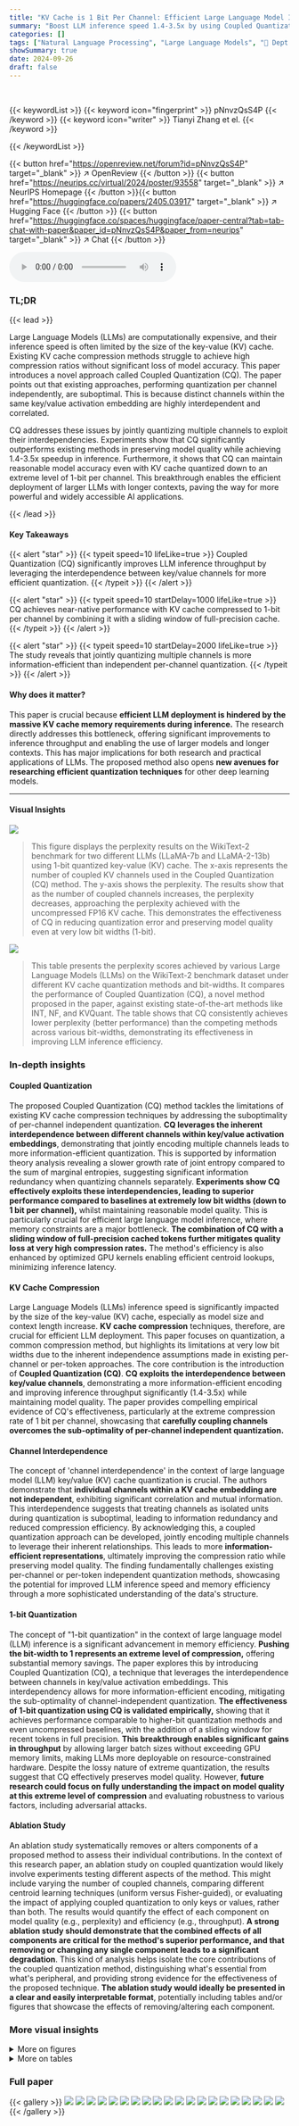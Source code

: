 ```yaml
---
title: "KV Cache is 1 Bit Per Channel: Efficient Large Language Model Inference with Coupled Quantization"
summary: "Boost LLM inference speed 1.4-3.5x by using Coupled Quantization (CQ) to compress KV cache down to 1 bit per channel, while preserving model accuracy."
categories: []
tags: ["Natural Language Processing", "Large Language Models", "🏢 Dept. of Computer Science, Rice University",]
showSummary: true
date: 2024-09-26
draft: false
---
```


<br>

{{< keywordList >}}
{{< keyword icon="fingerprint" >}} pNnvzQsS4P {{< /keyword >}}
{{< keyword icon="writer" >}} Tianyi Zhang et el. {{< /keyword >}}
 
{{< /keywordList >}}

{{< button href="https://openreview.net/forum?id=pNnvzQsS4P" target="_blank" >}}
↗ OpenReview
{{< /button >}}
{{< button href="https://neurips.cc/virtual/2024/poster/93558" target="_blank" >}}
↗ NeurIPS Homepage
{{< /button >}}{{< button href="https://huggingface.co/papers/2405.03917" target="_blank" >}}
↗ Hugging Face
{{< /button >}}
{{< button href="https://huggingface.co/spaces/huggingface/paper-central?tab=tab-chat-with-paper&paper_id=pNnvzQsS4P&paper_from=neurips" target="_blank" >}}
↗ Chat
{{< /button >}}



<audio controls>
    <source src="https://ai-paper-reviewer.com/pNnvzQsS4P/podcast.wav" type="audio/wav">
    Your browser does not support the audio element.
</audio>


### TL;DR


{{< lead >}}

Large Language Models (LLMs) are computationally expensive, and their inference speed is often limited by the size of the key-value (KV) cache. Existing KV cache compression methods struggle to achieve high compression ratios without significant loss of model accuracy. This paper introduces a novel approach called Coupled Quantization (CQ).  The paper points out that existing approaches, performing quantization per channel independently, are suboptimal. This is because distinct channels within the same key/value activation embedding are highly interdependent and correlated.

CQ addresses these issues by jointly quantizing multiple channels to exploit their interdependencies. Experiments show that CQ significantly outperforms existing methods in preserving model quality while achieving 1.4-3.5x speedup in inference.  Furthermore, it shows that CQ can maintain reasonable model accuracy even with KV cache quantized down to an extreme level of 1-bit per channel. This breakthrough enables the efficient deployment of larger LLMs with longer contexts, paving the way for more powerful and widely accessible AI applications.

{{< /lead >}}


#### Key Takeaways

{{< alert "star" >}}
{{< typeit speed=10 lifeLike=true >}} Coupled Quantization (CQ) significantly improves LLM inference throughput by leveraging the interdependence between key/value channels for more efficient quantization. {{< /typeit >}}
{{< /alert >}}

{{< alert "star" >}}
{{< typeit speed=10 startDelay=1000 lifeLike=true >}} CQ achieves near-native performance with KV cache compressed to 1-bit per channel by combining it with a sliding window of full-precision cache. {{< /typeit >}}
{{< /alert >}}

{{< alert "star" >}}
{{< typeit speed=10 startDelay=2000 lifeLike=true >}} The study reveals that jointly quantizing multiple channels is more information-efficient than independent per-channel quantization. {{< /typeit >}}
{{< /alert >}}

#### Why does it matter?
This paper is crucial because **efficient LLM deployment is hindered by the massive KV cache memory requirements during inference.**  The research directly addresses this bottleneck, offering significant improvements to inference throughput and enabling the use of larger models and longer contexts. This has major implications for both research and practical applications of LLMs.  The proposed method also opens **new avenues for researching efficient quantization techniques** for other deep learning models.

------
#### Visual Insights



![](https://ai-paper-reviewer.com/pNnvzQsS4P/figures_1_1.jpg)

> This figure displays the perplexity results on the WikiText-2 benchmark for two different LLMs (LLaMA-7b and LLaMA-2-13b) using 1-bit quantized key-value (KV) cache.  The x-axis represents the number of coupled KV channels used in the Coupled Quantization (CQ) method. The y-axis shows the perplexity.  The results show that as the number of coupled channels increases, the perplexity decreases, approaching the perplexity achieved with the uncompressed FP16 KV cache. This demonstrates the effectiveness of CQ in reducing quantization error and preserving model quality even at very low bit widths (1-bit).





![](https://ai-paper-reviewer.com/pNnvzQsS4P/tables_6_1.jpg)

> This table presents the perplexity scores achieved by various Large Language Models (LLMs) on the WikiText-2 benchmark dataset under different KV cache quantization methods and bit-widths.  It compares the performance of Coupled Quantization (CQ), a novel method proposed in the paper, against existing state-of-the-art methods like INT, NF, and KVQuant. The table shows that CQ consistently achieves lower perplexity (better performance) than the competing methods across various bit-widths, demonstrating its effectiveness in improving LLM inference efficiency.





### In-depth insights


#### Coupled Quantization
The proposed Coupled Quantization (CQ) method tackles the limitations of existing KV cache compression techniques by addressing the suboptimality of per-channel independent quantization.  **CQ leverages the inherent interdependence between different channels within key/value activation embeddings**, demonstrating that jointly encoding multiple channels leads to more information-efficient quantization. This is supported by information theory analysis revealing a slower growth rate of joint entropy compared to the sum of marginal entropies, suggesting significant information redundancy when quantizing channels separately.  **Experiments show CQ effectively exploits these interdependencies, leading to superior performance compared to baselines at extremely low bit widths (down to 1 bit per channel),** whilst maintaining reasonable model quality. This is particularly crucial for efficient large language model inference, where memory constraints are a major bottleneck.  **The combination of CQ with a sliding window of full-precision cached tokens further mitigates quality loss at very high compression rates.**  The method's efficiency is also enhanced by optimized GPU kernels enabling efficient centroid lookups, minimizing inference latency.

#### KV Cache Compression
Large Language Models (LLMs) inference speed is significantly impacted by the size of the key-value (KV) cache, especially as model size and context length increase.  **KV cache compression** techniques, therefore, are crucial for efficient LLM deployment.  This paper focuses on quantization, a common compression method, but highlights its limitations at very low bit widths due to the inherent independence assumptions made in existing per-channel or per-token approaches.  The core contribution is the introduction of **Coupled Quantization (CQ)**.  **CQ exploits the interdependence between key/value channels**, demonstrating a more information-efficient encoding and improving inference throughput significantly (1.4-3.5x) while maintaining model quality.  The paper provides compelling empirical evidence of CQ's effectiveness, particularly at the extreme compression rate of 1 bit per channel, showcasing that **carefully coupling channels overcomes the sub-optimality of per-channel independent quantization.**

#### Channel Interdependence
The concept of 'channel interdependence' in the context of large language model (LLM) key/value (KV) cache quantization is crucial.  The authors demonstrate that **individual channels within a KV cache embedding are not independent**, exhibiting significant correlation and mutual information. This interdependence suggests that treating channels as isolated units during quantization is suboptimal, leading to information redundancy and reduced compression efficiency. By acknowledging this, a coupled quantization approach can be developed, jointly encoding multiple channels to leverage their inherent relationships.  This leads to more **information-efficient representations**, ultimately improving the compression ratio while preserving model quality. The finding fundamentally challenges existing per-channel or per-token independent quantization methods, showcasing the potential for improved LLM inference speed and memory efficiency through a more sophisticated understanding of the data's structure.

#### 1-bit Quantization
The concept of "1-bit quantization" in the context of large language model (LLM) inference is a significant advancement in memory efficiency.  **Pushing the bit-width to 1 represents an extreme level of compression,** offering substantial memory savings. The paper explores this by introducing Coupled Quantization (CQ), a technique that leverages the interdependence between channels in key/value activation embeddings. This interdependency allows for more information-efficient encoding, mitigating the sub-optimality of channel-independent quantization.  **The effectiveness of 1-bit quantization using CQ is validated empirically,** showing that it achieves performance comparable to higher-bit quantization methods and even uncompressed baselines,  with the addition of a sliding window for recent tokens in full precision.  **This breakthrough enables significant gains in throughput** by allowing larger batch sizes without exceeding GPU memory limits, making LLMs more deployable on resource-constrained hardware.  Despite the lossy nature of extreme quantization, the results suggest that CQ effectively preserves model quality. However, **future research could focus on fully understanding the impact on model quality at this extreme level of compression** and evaluating robustness to various factors, including adversarial attacks.

#### Ablation Study
An ablation study systematically removes or alters components of a proposed method to assess their individual contributions.  In the context of this research paper, an ablation study on coupled quantization would likely involve experiments testing different aspects of the method.  This might include varying the number of coupled channels, comparing different centroid learning techniques (uniform versus Fisher-guided), or evaluating the impact of applying coupled quantization to only keys or values, rather than both. The results would quantify the effect of each component on model quality (e.g., perplexity) and efficiency (e.g., throughput). **A strong ablation study should demonstrate that the combined effects of all components are critical for the method's superior performance, and that removing or changing any single component leads to a significant degradation**. This kind of analysis helps isolate the core contributions of the coupled quantization method, distinguishing what's essential from what's peripheral, and providing strong evidence for the effectiveness of the proposed technique.  **The ablation study would ideally be presented in a clear and easily interpretable format**, potentially including tables and/or figures that showcase the effects of removing/altering each component.


### More visual insights

<details>
<summary>More on figures
</summary>


![](https://ai-paper-reviewer.com/pNnvzQsS4P/figures_3_1.jpg)

> This figure demonstrates the interdependency of channels within key/value embeddings.  Subfigure (a) shows that the joint entropy of multiple channels grows slower than the sum of their individual entropies, indicating that jointly quantizing channels is more efficient. Subfigure (b) visually confirms this with correlation matrices showing high interdependence between channels.


![](https://ai-paper-reviewer.com/pNnvzQsS4P/figures_4_1.jpg)

> This figure compares per-channel quantization and coupled quantization methods using 1-bit quantization on the first two channels of the first layer key activation embeddings of the LLaMA-7b model. It demonstrates that coupled quantization leverages the interdependency between channels to achieve lower quantization errors, resulting in improved model quality and efficiency.


![](https://ai-paper-reviewer.com/pNnvzQsS4P/figures_9_1.jpg)

> This figure shows the decoding throughput (tokens per second) of the LLaMA-2-7b model using different KV cache quantization methods against the uncompressed FP16 baseline. The x-axis represents the batch size, and the y-axis represents the throughput.  The results show that CQ achieves significantly higher throughput than FP16, especially at lower bit-widths (1-bit and 2-bit).  The increasing throughput with increasing batch size plateaus at different points for each quantization scheme, suggesting that memory capacity becomes the limiting factor at various batch sizes depending on the level of compression.


![](https://ai-paper-reviewer.com/pNnvzQsS4P/figures_14_1.jpg)

> This figure shows the perplexity of two LLMs (LLaMA-7b and LLaMA-2-13b) on the WikiText-2 dataset when using 1-bit quantized key-value (KV) cache.  The perplexity is plotted against the number of coupled KV channels.  The results show that as the number of coupled channels increases, the perplexity decreases, approaching the performance achieved with uncompressed FP16 KV cache.  This indicates that coupled quantization is more effective than independent quantization at very low bit-widths.


![](https://ai-paper-reviewer.com/pNnvzQsS4P/figures_18_1.jpg)

> This figure demonstrates the interdependence of channels within key/value activation embeddings.  Subfigure (a) shows that the joint entropy of multiple channels increases at a slower rate than the sum of their individual entropies, suggesting that coupled quantization is more efficient. Subfigure (b) displays correlation matrices, visually showing the high linear dependency between different channels within the key and value embeddings.


![](https://ai-paper-reviewer.com/pNnvzQsS4P/figures_18_2.jpg)

> This figure demonstrates the interdependence of channels within key/value activation embeddings.  Panel (a) shows that the joint entropy of multiple channels increases at a slower rate than the sum of their individual entropies, indicating that joint quantization is more efficient. Panel (b) displays correlation matrices, visually confirming high linear dependency between channel pairs.


![](https://ai-paper-reviewer.com/pNnvzQsS4P/figures_19_1.jpg)

> This figure shows the results of applying different coupled quantization configurations on the LLaMA-7b model using the WikiText-2 dataset. It compares the perplexity (a measure of how well the model predicts the next word) and quantization error for different configurations of coupled channels and centroid learning methods (uniform vs. Fisher-guided).  The results demonstrate that increasing the number of coupled channels and using Fisher-guided centroid learning improves model performance by reducing perplexity and quantization error, indicating more efficient information encoding. The y-axis represents perplexity and quantization error, while the x-axis shows different coupled quantization configurations.


![](https://ai-paper-reviewer.com/pNnvzQsS4P/figures_19_2.jpg)

> This figure shows the results of experiments on the LLaMA-7b model using WikiText-2 dataset.  It compares different configurations of Coupled Quantization (CQ), focusing on the impact of the number of coupled channels and the centroid learning method (uniform vs. Fisher-guided).  The plots show that increasing the number of coupled channels generally leads to lower perplexity and quantization errors, indicating improved model performance. The use of Fisher-guided centroid learning also appears beneficial, further enhancing model quality.


</details>




<details>
<summary>More on tables
</summary>


![](https://ai-paper-reviewer.com/pNnvzQsS4P/tables_7_1.jpg)
> This table presents the perplexity scores achieved by several Large Language Models (LLMs) on the WikiText-2 benchmark dataset under various KV cache quantization methods and bit widths.  It compares the performance of the proposed Coupled Quantization (CQ) method against existing methods like INT, NF, and KVQuant.  The table highlights CQ's superior performance in maintaining model quality even at extremely low bit widths, where other methods suffer from numerical instability or significant quality degradation.

![](https://ai-paper-reviewer.com/pNnvzQsS4P/tables_7_2.jpg)
> This table presents the results of evaluating the accuracy of the LLaMA-2-7b language model on five long-context benchmarks (GSM8K, STEM, Humanities, Social, and Other) using different KV cache quantization methods at various bit widths. The benchmarks assess different aspects of long-context understanding.  The bit width represents the level of compression applied to the KV cache.  The table shows how the accuracy changes based on the quantization method and bit-width.  FP16 is the full precision baseline, while other rows represent different quantization techniques, comparing their accuracy at different compression levels.

![](https://ai-paper-reviewer.com/pNnvzQsS4P/tables_8_1.jpg)
> This table presents the accuracy results of two LLaMA-2 models (7B and 13B) evaluated on five downstream tasks (WinoGrande, PIQA, Arc-C, Arc-E, Hellaswag) under different KV cache quantization methods.  The quantization methods include FP16 (full precision), and three variations of Coupled Quantization (CQ) with different bit-widths (4-bit, 2-bit, and 1-bit) using a sliding window of 32 recent tokens cached in FP16. The table demonstrates the effect of Coupled Quantization on model accuracy and its ability to maintain near-native performance even with extreme quantization levels (1-bit). The numbers in parentheses show the percentage change in average accuracy compared to the FP16 baseline for each model.

![](https://ai-paper-reviewer.com/pNnvzQsS4P/tables_8_2.jpg)
> This table presents the results of an ablation study that investigates the impact of applying Coupled Quantization (CQ) to different parts of the Large Language Model (LLM). Specifically, it explores the effects of using CQ on only the keys, only the values, or both keys and values, within the KV cache. The results are measured using perplexity on the WikiText-2 dataset, providing a quantitative assessment of the impact of channel coupling on model performance.  The bit width for all configurations is 1-bit.

![](https://ai-paper-reviewer.com/pNnvzQsS4P/tables_8_3.jpg)
> This table presents the perplexity scores achieved by several Large Language Models (LLMs) on the WikiText-2 benchmark dataset using different Key-Value (KV) cache quantization methods.  The models were evaluated across a range of bit widths for the KV cache quantization (from 16-bit down to 1-bit). Different quantization techniques are compared, including INT, NF, KVQuant, and the authors' proposed Coupled Quantization (CQ).  The table shows that CQ consistently outperforms the other methods at all bit widths, maintaining better quality even at very low bit depths, which indicates that their method is more efficient for compressing the KV cache.

![](https://ai-paper-reviewer.com/pNnvzQsS4P/tables_13_1.jpg)
> This table presents the perplexity scores achieved by various Large Language Models (LLMs) on the WikiText-2 benchmark when using different Key-Value (KV) cache quantization methods.  The methods compared include various integer quantization techniques (INT), NormalFloat quantization (NF), and KVQuant.  The proposed Coupled Quantization (CQ) method is also included.  Perplexity is a measure of how well a model predicts a text sequence, with lower scores indicating better performance. The table shows perplexity results for different bit depths (bits per activation), ranging from 16 bits (full precision) down to 1 bit.  The results demonstrate that CQ generally outperforms the other methods, especially at lower bit depths, suggesting that it is an effective technique for compressing KV caches while maintaining model quality.

![](https://ai-paper-reviewer.com/pNnvzQsS4P/tables_14_1.jpg)
> This table presents the results of an ablation study on two different LLMs, Mistral-7b and LLaMA-2-13b, to evaluate the effect of varying the number of coupled channels and the use of Fisher-guided centroids in Coupled Quantization (CQ).  The experiment was performed using 2-bit quantization on the WikiText-2 dataset. Results show that perplexity generally decreases as the number of coupled channels increases, and that the use of Fisher-guided centroids further improves model performance.

![](https://ai-paper-reviewer.com/pNnvzQsS4P/tables_15_1.jpg)
> This table presents the perplexity scores achieved by various Large Language Models (LLMs) on the WikiText-2 benchmark when using different Key-Value (KV) cache quantization methods.  It compares the performance of several baseline methods (INT, NF, KVQuant) against the proposed Coupled Quantization (CQ) method at different bit-widths (1, 2, 4, 16 bits).  Lower perplexity indicates better model performance. The table highlights CQ's superior performance across various bit-widths and its ability to maintain reasonable performance even at extremely low bit-widths (1 bit), where other methods struggle.

![](https://ai-paper-reviewer.com/pNnvzQsS4P/tables_15_2.jpg)
> This table shows the zero-shot accuracy of the LLaMA-2-7b model on several downstream tasks.  The model uses coupled quantization (CQ) for its key-value cache, and the table explores how using different calibration datasets (WikiText-2 and C4) affects the model's performance. The results demonstrate that the CQ method is relatively robust and provides consistent performance across different tasks despite changes in the calibration dataset.

![](https://ai-paper-reviewer.com/pNnvzQsS4P/tables_15_3.jpg)
> This table compares the performance of Coupled Quantization (CQ) and KIVI, another KV cache quantization method, on the LongBench benchmark using the LLaMA-2-7b model.  It shows the accuracy (success rate) for various tasks across different sliding window sizes (32 tokens cached in full precision). The table helps demonstrate the relative performance of CQ compared to a competitive baseline method in preserving accuracy under quantization.

![](https://ai-paper-reviewer.com/pNnvzQsS4P/tables_16_1.jpg)
> This table compares the performance of Coupled Quantization (CQ) and KVQuant in a passkey retrieval task using the LLaMA-2-7b model.  It shows the success rate of retrieving the passkey at different bit-widths (levels of quantization). The maximum context length is 4096.

![](https://ai-paper-reviewer.com/pNnvzQsS4P/tables_16_2.jpg)
> This table shows the perplexity scores achieved by various LLMs (LLaMA-7b, LLaMA-13b, LLaMA-2-7b, LLaMA-2-13b, Mistral-7b) on the WikiText-2 benchmark using different KV cache quantization methods and bit widths.  The methods include Integer Quantization (INT), NormalFloat Quantization (NF), KVQuant, and the proposed Coupled Quantization (CQ).  Perplexity is a measure of how well a language model predicts a sample; lower perplexity indicates better performance. The table highlights that CQ consistently outperforms other methods at the same bit width, demonstrating its effectiveness in preserving model quality even at very low bit-widths (1-bit).  Note that 'NaN' (Not a Number) indicates numerical instability, highlighting the superior stability of CQ.

![](https://ai-paper-reviewer.com/pNnvzQsS4P/tables_17_1.jpg)
> This table presents the perplexity scores achieved by various Large Language Models (LLMs) on the WikiText-2 benchmark under different KV cache quantization methods.  It compares the performance of Coupled Quantization (CQ), a novel method introduced in the paper, against existing methods (INT, NF, and KVQuant) across various bit depths (1, 2, 4, 16 bits per activation). The table shows that CQ consistently achieves lower perplexity scores (indicating better performance) compared to the baselines at all bit widths.  The presence of 'NaN' values highlights the numerical instability issues that can arise with some of the existing quantization methods at extremely low bit-widths.

![](https://ai-paper-reviewer.com/pNnvzQsS4P/tables_17_2.jpg)
> This table presents the perplexity scores achieved by various Large Language Models (LLMs) on the WikiText-2 benchmark dataset.  The models were tested with different KV cache quantization methods and varying bit-widths (the number of bits used to represent each value). The table compares the performance of the proposed Coupled Quantization (CQ) method against existing methods (INT, NF, and KVQuant), demonstrating CQ's superior performance at preserving model quality even under very low bit-widths, thereby achieving high compression.

![](https://ai-paper-reviewer.com/pNnvzQsS4P/tables_20_1.jpg)
> This table presents the perplexity scores achieved by several Large Language Models (LLMs) on the WikiText-2 benchmark dataset under various KV cache quantization methods.  Different bit widths (representing different levels of compression) are tested for each method.  The table compares the performance of Coupled Quantization (CQ), the method proposed in the paper, against existing methods (INT, NF, KVQuant). The results highlight that CQ consistently outperforms the baselines, particularly at lower bit widths where other methods suffer from numerical instability.

</details>




### Full paper

{{< gallery >}}
<img src="https://ai-paper-reviewer.com/pNnvzQsS4P/1.png" class="grid-w50 md:grid-w33 xl:grid-w25" />
<img src="https://ai-paper-reviewer.com/pNnvzQsS4P/2.png" class="grid-w50 md:grid-w33 xl:grid-w25" />
<img src="https://ai-paper-reviewer.com/pNnvzQsS4P/3.png" class="grid-w50 md:grid-w33 xl:grid-w25" />
<img src="https://ai-paper-reviewer.com/pNnvzQsS4P/4.png" class="grid-w50 md:grid-w33 xl:grid-w25" />
<img src="https://ai-paper-reviewer.com/pNnvzQsS4P/5.png" class="grid-w50 md:grid-w33 xl:grid-w25" />
<img src="https://ai-paper-reviewer.com/pNnvzQsS4P/6.png" class="grid-w50 md:grid-w33 xl:grid-w25" />
<img src="https://ai-paper-reviewer.com/pNnvzQsS4P/7.png" class="grid-w50 md:grid-w33 xl:grid-w25" />
<img src="https://ai-paper-reviewer.com/pNnvzQsS4P/8.png" class="grid-w50 md:grid-w33 xl:grid-w25" />
<img src="https://ai-paper-reviewer.com/pNnvzQsS4P/9.png" class="grid-w50 md:grid-w33 xl:grid-w25" />
<img src="https://ai-paper-reviewer.com/pNnvzQsS4P/10.png" class="grid-w50 md:grid-w33 xl:grid-w25" />
<img src="https://ai-paper-reviewer.com/pNnvzQsS4P/11.png" class="grid-w50 md:grid-w33 xl:grid-w25" />
<img src="https://ai-paper-reviewer.com/pNnvzQsS4P/12.png" class="grid-w50 md:grid-w33 xl:grid-w25" />
<img src="https://ai-paper-reviewer.com/pNnvzQsS4P/13.png" class="grid-w50 md:grid-w33 xl:grid-w25" />
<img src="https://ai-paper-reviewer.com/pNnvzQsS4P/14.png" class="grid-w50 md:grid-w33 xl:grid-w25" />
<img src="https://ai-paper-reviewer.com/pNnvzQsS4P/15.png" class="grid-w50 md:grid-w33 xl:grid-w25" />
<img src="https://ai-paper-reviewer.com/pNnvzQsS4P/16.png" class="grid-w50 md:grid-w33 xl:grid-w25" />
<img src="https://ai-paper-reviewer.com/pNnvzQsS4P/17.png" class="grid-w50 md:grid-w33 xl:grid-w25" />
<img src="https://ai-paper-reviewer.com/pNnvzQsS4P/18.png" class="grid-w50 md:grid-w33 xl:grid-w25" />
<img src="https://ai-paper-reviewer.com/pNnvzQsS4P/19.png" class="grid-w50 md:grid-w33 xl:grid-w25" />
<img src="https://ai-paper-reviewer.com/pNnvzQsS4P/20.png" class="grid-w50 md:grid-w33 xl:grid-w25" />
{{< /gallery >}}